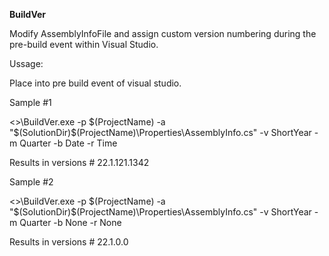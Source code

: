 **BuildVer**

Modify AssemblyInfoFile and assign custom version numbering during the pre-build event within Visual Studio.

Ussage:

Place into pre build event of visual studio.

Sample #1

<<BuildVer location>>\BuildVer.exe -p $(ProjectName) -a "$(SolutionDir)$(ProjectName)\Properties\AssemblyInfo.cs" -v ShortYear -m Quarter -b Date -r Time
  
Results in versions # 22.1.121.1342

Sample #2
  
<<BuildVer location>>\BuildVer.exe -p $(ProjectName) -a "$(SolutionDir)$(ProjectName)\Properties\AssemblyInfo.cs" -v ShortYear -m Quarter -b None -r None
  
Results in versions # 22.1.0.0

